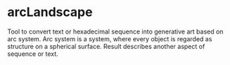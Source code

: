 # arcLandscape
Tool to convert text or hexadecimal sequence into generative art based on arc system. Arc system is a system, where every object is regarded as structure on a spherical surface. Result describes another aspect of sequence or text.

